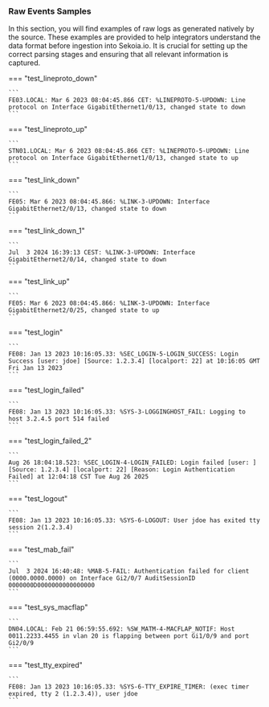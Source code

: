 
### Raw Events Samples

In this section, you will find examples of raw logs as generated natively by the source. These examples are provided to help integrators understand the data format before ingestion into Sekoia.io. It is crucial for setting up the correct parsing stages and ensuring that all relevant information is captured.


=== "test_lineproto_down"

    ```
	FE03.LOCAL: Mar 6 2023 08:04:45.866 CET: %LINEPROTO-5-UPDOWN: Line protocol on Interface GigabitEthernet1/0/13, changed state to down
    ```



=== "test_lineproto_up"

    ```
	STN01.LOCAL: Mar 6 2023 08:04:45.866 CET: %LINEPROTO-5-UPDOWN: Line protocol on Interface GigabitEthernet1/0/13, changed state to up
    ```



=== "test_link_down"

    ```
	FE05: Mar 6 2023 08:04:45.866: %LINK-3-UPDOWN: Interface GigabitEthernet2/0/13, changed state to down
    ```



=== "test_link_down_1"

    ```
	Jul  3 2024 16:39:13 CEST: %LINK-3-UPDOWN: Interface GigabitEthernet2/0/14, changed state to down
    ```



=== "test_link_up"

    ```
	FE05: Mar 6 2023 08:04:45.866: %LINK-3-UPDOWN: Interface GigabitEthernet2/0/25, changed state to up
    ```



=== "test_login"

    ```
	FE08: Jan 13 2023 10:16:05.33: %SEC_LOGIN-5-LOGIN_SUCCESS: Login Success [user: jdoe] [Source: 1.2.3.4] [localport: 22] at 10:16:05 GMT Fri Jan 13 2023
    ```



=== "test_login_failed"

    ```
	FE08: Jan 13 2023 10:16:05.33: %SYS-3-LOGGINGHOST_FAIL: Logging to host 3.2.4.5 port 514 failed
    ```



=== "test_login_failed_2"

    ```
	Aug 26 18:04:18.523: %SEC_LOGIN-4-LOGIN_FAILED: Login failed [user: ] [Source: 1.2.3.4] [localport: 22] [Reason: Login Authentication Failed] at 12:04:18 CST Tue Aug 26 2025
    ```



=== "test_logout"

    ```
	FE08: Jan 13 2023 10:16:05.33: %SYS-6-LOGOUT: User jdoe has exited tty session 2(1.2.3.4)
    ```



=== "test_mab_fail"

    ```
	Jul  3 2024 16:40:48: %MAB-5-FAIL: Authentication failed for client (0000.0000.0000) on Interface Gi2/0/7 AuditSessionID 0000000D0000000000000000
    ```



=== "test_sys_macflap"

    ```
	DN04.LOCAL: Feb 21 06:59:55.692: %SW_MATM-4-MACFLAP_NOTIF: Host 0011.2233.4455 in vlan 20 is flapping between port Gi1/0/9 and port Gi2/0/9
    ```



=== "test_tty_expired"

    ```
	FE08: Jan 13 2023 10:16:05.33: %SYS-6-TTY_EXPIRE_TIMER: (exec timer expired, tty 2 (1.2.3.4)), user jdoe
    ```



